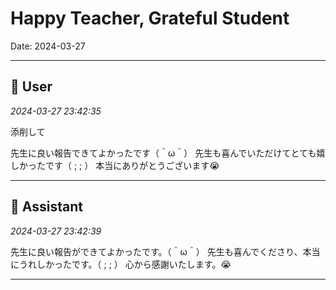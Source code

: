 # Happy Teacher, Grateful Student

Date: 2024-03-27

---

## 👤 User
*2024-03-27 23:42:35*

添削して

先生に良い報告できてよかったです（＾ω＾）
先生も喜んでいただけてとても嬉しかったです（ ;  ; ）
本当にありがとうございます😭

---

## 🤖 Assistant
*2024-03-27 23:42:39*

先生に良い報告ができてよかったです。（＾ω＾）
先生も喜んでくださり、本当にうれしかったです。（ ;  ; ）
心から感謝いたします。😭

---
